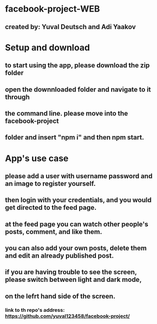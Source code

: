 # facebook-project-WEB

## created by: Yuval Deutsch and Adi Yaakov

# Setup and download

## to start using the app, please download the zip folder

## open the downnloaded folder and navigate to it through

## the command line. please move into the facebook-project

## folder and insert "npm i" and then npm start.

# App's use case

## please add a user with username password and an image to register yourself.

## then login with your credentials, and you would get directed to the feed page.

## at the feed page you can watch other people's posts, comment, and like them.

## you can also add your own posts, delete them and edit an already published post.

## if you are having trouble to see the screen, please switch between light and dark mode,

## on the lefrt hand side of the screen.

### link to th repo's address: https://github.com/yuval123458/facebook-project/
